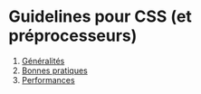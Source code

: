 # Guidelines pour CSS (et préprocesseurs)

1. [Généralités](generalites.md)
2. [Bonnes pratiques](bonnes-pratiques.md)
3. [Performances](performances.md)